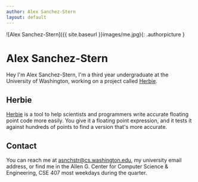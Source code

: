```yaml
---
author: Alex Sanchez-Stern
layout: default
---
```

![Alex Sanchez-Stern]({{ site.baseurl }}images/me.jpg){: .authorpicture }

Alex Sanchez-Stern
==================

Hey I'm Alex Sanchez-Stern, I'm a third year undergraduate at the
University of Washington, working on a project called
[Herbie](http://herbie.uwplse.org).

Herbie
------

[Herbie](http://herbie.uwplse.org) is a tool to help scientists and
programmers write accurate floating point code more easily. You give
it a floating point expression, and it tests it against hundreds of
points to find a version that's more accurate.

Contact
-------

You can reach me at
[asnchstr@cs.washington.edu](mailto:asnchstr@cs.washington.edu), my
university email address, or find me in the Allen G. Center for
Computer Science & Engineering, CSE 407 most weekdays during the
quarter.
